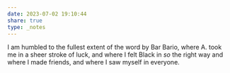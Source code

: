 ```yaml
---
date: 2023-07-02 19:10:44
share: true
type: _notes
---
```

I am humbled to the fullest extent of the word by Bar Bario, where A. took me in a sheer stroke of luck, and where I felt Black in _so_ the right way and where I made friends, and where I saw myself in everyone. 
